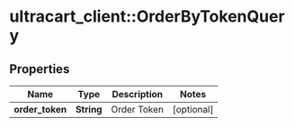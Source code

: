 # ultracart_client::OrderByTokenQuery

## Properties
Name | Type | Description | Notes
------------ | ------------- | ------------- | -------------
**order_token** | **String** | Order Token | [optional] 


